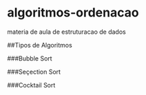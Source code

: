 # algoritmos-ordenacao
materia de aula de estruturacao de dados

##Tipos de Algoritmos

###Bubble Sort

###Seçection Sort

###Cocktail Sort
